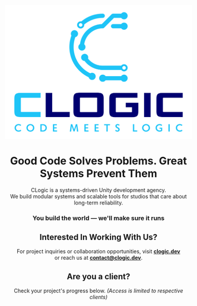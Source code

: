 <div align="center">

<img src="CLogic_Logo_1.svg" width="700" alt="CLogic · Code Meets Logic">

# Good Code Solves Problems. Great Systems Prevent Them

CLogic is a systems-driven Unity development agency.  
We build modular systems and scalable tools for studios that care about long-term reliability.
### You build the world — we'll make sure it runs

## Interested In Working With Us?

For project inquiries or collaboration opportunities, visit [**clogic.dev**](https://clogic.dev)  
or reach us at [**contact@clogic.dev**](mailto:contact@clogic.dev).


## Are you a client?

Check your project's progress below.
*(Access is limited to respective clients)*
<!--

**Here are some ideas to get you started:**

🙋‍♀️ A short introduction - what is your organization all about?
🌈 Contribution guidelines - how can the community get involved?
👩‍💻 Useful resources - where can the community find your docs? Is there anything else the community should know?
🍿 Fun facts - what does your team eat for breakfast?
🧙 Remember, you can do mighty things with the power of [Markdown](https://docs.github.com/github/writing-on-github/getting-started-with-writing-and-formatting-on-github/basic-writing-and-formatting-syntax)
-->
</div>